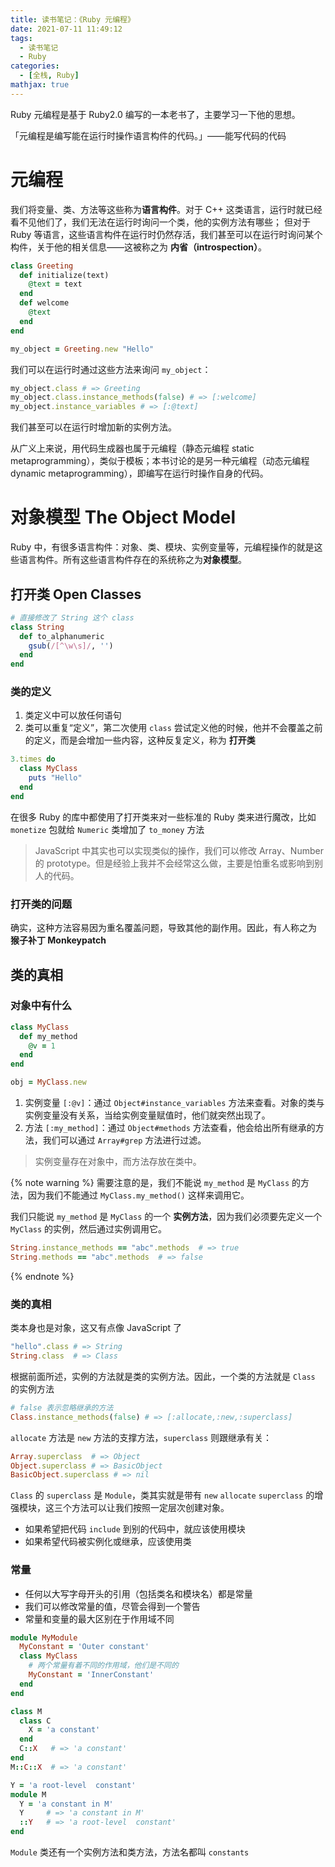 ```yaml
---
title: 读书笔记：《Ruby 元编程》
date: 2021-07-11 11:49:12
tags:
  - 读书笔记
  - Ruby
categories:
  - [全栈, Ruby]
mathjax: true
---
```


Ruby 元编程是基于 Ruby2.0 编写的一本老书了，主要学习一下他的思想。

「元编程是编写能在运行时操作语言构件的代码。」——能写代码的代码

<!-- more -->

# 元编程

我们将变量、类、方法等这些称为**语言构件**。对于 C++ 这类语言，运行时就已经看不见他们了，我们无法在运行时询问一个类，他的实例方法有哪些；
但对于 Ruby 等语言，这些语言构件在运行时仍然存活，我们甚至可以在运行时询问某个构件，关于他的相关信息——这被称之为 **内省（introspection）**。

```ruby
class Greeting
  def initialize(text)
    @text = text
  end
  def welcome
    @text
  end
end

my_object = Greeting.new "Hello"
```

我们可以在运行时通过这些方法来询问 `my_object`：

```ruby
my_object.class # => Greeting
my_object.class.instance_methods(false) # => [:welcome]
my_object.instance_variables # => [:@text]
```

我们甚至可以在运行时增加新的实例方法。

从广义上来说，用代码生成器也属于元编程（静态元编程 static metaprogramming），类似于模板；本书讨论的是另一种元编程（动态元编程 dynamic metaprogramming），即编写在运行时操作自身的代码。

# 对象模型 The Object Model

Ruby 中，有很多语言构件：对象、类、模块、实例变量等，元编程操作的就是这些语言构件。所有这些语言构件存在的系统称之为**对象模型**。

## 打开类 Open Classes

```ruby
# 直接修改了 String 这个 class
class String
  def to_alphanumeric
    gsub(/[^\w\s]/, '')
  end
end
```

### 类的定义

1. 类定义中可以放任何语句
2. 类可以重复“定义”，第二次使用 `class` 尝试定义他的时候，他并不会覆盖之前的定义，而是会增加一些内容，这种反复定义，称为 **打开类**

```ruby
3.times do
  class MyClass
    puts "Hello"
  end
end
```  

在很多 Ruby 的库中都使用了打开类来对一些标准的 Ruby 类来进行魔改，比如 `monetize` 包就给 `Numeric` 类增加了 `to_money` 方法

> JavaScript 中其实也可以实现类似的操作，我们可以修改 Array、Number 的 prototype。但是经验上我并不会经常这么做，主要是怕重名或影响到别人的代码。

### 打开类的问题

确实，这种方法容易因为重名覆盖问题，导致其他的副作用。因此，有人称之为 **猴子补丁 Monkeypatch**

## 类的真相

### 对象中有什么

```ruby
class MyClass
  def my_method
    @v = 1
  end
end

obj = MyClass.new
```

1. 实例变量 `[:@v]`：通过 `Object#instance_variables` 方法来查看。对象的类与实例变量没有关系，当给实例变量赋值时，他们就突然出现了。
2. 方法 `[:my_method]`：通过 `Object#methods` 方法查看，他会给出所有继承的方法，我们可以通过 `Array#grep` 方法进行过滤。

> 实例变量存在对象中，而方法存放在类中。

{% note warning %}
需要注意的是，我们不能说 `my_method` 是 `MyClass` 的方法，因为我们不能通过 `MyClass.my_method()` 这样来调用它。

我们只能说 `my_method` 是 `MyClass` 的一个 **实例方法**，因为我们必须要先定义一个 `MyClass` 的实例，然后通过实例调用它。

```ruby
String.instance_methods == "abc".methods  # => true
String.methods == "abc".methods  # => false
```
{% endnote %}

### 类的真相

类本身也是对象，这又有点像 JavaScript 了

```ruby
"hello".class # => String
String.class  # => Class
```

根据前面所述，实例的方法就是类的实例方法。因此，一个类的方法就是 `Class` 的实例方法

```ruby
# false 表示忽略继承的方法
Class.instance_methods(false) # => [:allocate,:new,:superclass]
```

`allocate` 方法是 `new` 方法的支撑方法，`superclass` 则跟继承有关：

```ruby
Array.superclass  # => Object
Object.superclass # => BasicObject
BasicObject.superclass # => nil
```

`Class` 的 `superclass` 是 `Module`，类其实就是带有 `new` `allocate` `superclass` 的增强模块，这三个方法可以让我们按照一定层次创建对象。

- 如果希望把代码 `include` 到别的代码中，就应该使用模块
- 如果希望代码被实例化或继承，应该使用类

### 常量

- 任何以大写字母开头的引用（包括类名和模块名）都是常量
- 我们可以修改常量的值，尽管会得到一个警告
- 常量和变量的最大区别在于作用域不同

```ruby
module MyModule
  MyConstant = 'Outer constant'
  class MyClass
    # 两个常量有着不同的作用域，他们是不同的
    MyConstant = 'InnerConstant'
  end
end
```

```ruby
class M
  class C
    X = 'a constant'
  end
  C::X   # => 'a constant'
end
M::C::X  # => 'a constant'
```

```ruby
Y = 'a root-level  constant'
module M
  Y = 'a constant in M'
  Y     # => 'a constant in M'
  ::Y   # => 'a root-level  constant'
end
```

`Module` 类还有一个实例方法和类方法，方法名都叫 `constants`